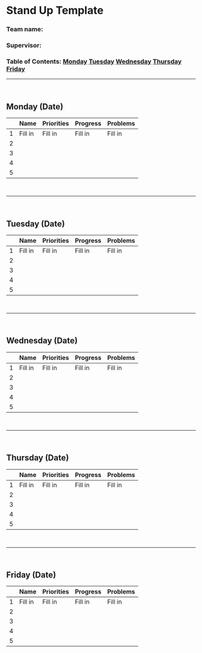 # Stand Up Template

### Team name: 
### Supervisor:
### Table of Contents: [Monday](#monday-date)  [Tuesday](#tuesday-date) [Wednesday](#wednesda-date)  [Thursday](#thursday-date)  [Friday](#friday-date)

---
<br>

## Monday (Date)
| | Name | Priorities | Progress | Problems | 
| ----------- | ----------- | ----------- | ----------- | ----------- | 
| 1 | Fill in | Fill in | Fill in | Fill in |
| 2 | | | | |
| 3 | | | | |
| 4 | | | | |
| 5 | | | | |

<br>

---

<br>

## Tuesday (Date)
| | Name | Priorities | Progress | Problems | 
| ----------- | ----------- | ----------- | ----------- | ----------- | 
| 1 | Fill in | Fill in | Fill in | Fill in |
| 2 | | | | |
| 3 | | | | |
| 4 | | | | |
| 5 | | | | |

<br>

---

<br>


## Wednesday (Date)
| | Name | Priorities | Progress | Problems | 
| ----------- | ----------- | ----------- | ----------- | ----------- | 
| 1 | Fill in | Fill in | Fill in | Fill in |
| 2 | | | | |
| 3 | | | | |
| 4 | | | | |
| 5 | | | | |

<br>

---

<br>


## Thursday (Date)
| | Name | Priorities | Progress | Problems | 
| ----------- | ----------- | ----------- | ----------- | ----------- | 
| 1 | Fill in | Fill in | Fill in | Fill in |
| 2 | | | | |
| 3 | | | | |
| 4 | | | | |
| 5 | | | | |

<br>

---

<br>


## Friday (Date)
| | Name | Priorities | Progress | Problems | 
| ----------- | ----------- | ----------- | ----------- | ----------- | 
| 1 | Fill in | Fill in | Fill in | Fill in |
| 2 | | | | |
| 3 | | | | |
| 4 | | | | |
| 5 | | | | |

<br>